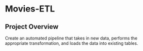 # Movies-ETL

## Project Overview
Create an automated pipeline that takes in new data, performs the appropriate transformation, and loads the data into existing tables.  
